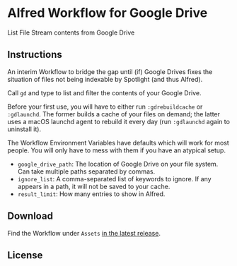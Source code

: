 # Alfred Workflow for Google Drive

List File Stream contents from Google Drive

## Instructions

An interim Workflow to bridge the gap until (if) Google Drives fixes the situation of files not being indexable by Spotlight (and thus Alfred).

Call `gd` and type to list and filter the contents of your Google Drive.

Before your first use, you will have to either run `:gdrebuildcache` or `:gdlaunchd`. The former builds a cache of your files on demand; the latter uses a macOS launchd agent to rebuild it every day (run `:gdlaunchd` again to uninstall it).

The Workflow Environment Variables have defaults which will work for most people. You will only have to mess with them if you have an atypical setup.

* `google_drive_path`: The location of Google Drive on your file system. Can take multiple paths separated by commas.
* `ignore_list`: A comma-separated list of keywords to ignore. If any appears in a path, it will not be saved to your cache.
* `result_limit`: How many entries to show in Alfred.

## Download

Find the Workflow under `Assets` [in the latest release](https://github.com/vitorgalvao/alfred-google-drive/releases/latest).

## License
